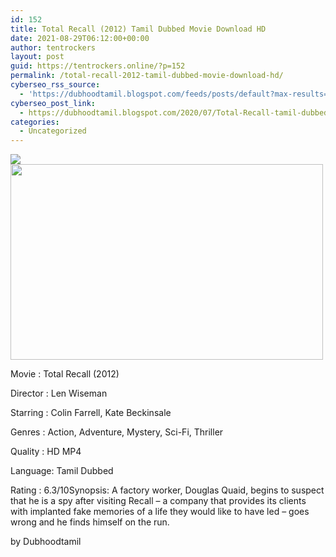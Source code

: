 ```yaml
---
id: 152
title: Total Recall (2012) Tamil Dubbed Movie Download HD
date: 2021-08-29T06:12:00+00:00
author: tentrockers
layout: post
guid: https://tentrockers.online/?p=152
permalink: /total-recall-2012-tamil-dubbed-movie-download-hd/
cyberseo_rss_source:
  - 'https://dubhoodtamil.blogspot.com/feeds/posts/default?max-results=150&start-index=151'
cyberseo_post_link:
  - https://dubhoodtamil.blogspot.com/2020/07/Total-Recall-tamil-dubbed-hd.html
categories:
  - Uncategorized
---
```

<div class="media_block">
  <img src="https://1.bp.blogspot.com/-X9y1I7EbBB8/XyLDJMfa7GI/AAAAAAAAB2M/h6xmIKy_15k7GsHiJPkllMHiUaXkfSeugCNcBGAsYHQ/s72-w500-h313-c/u2D7pN.jpg" class="media_thumbnail" />
</div>

<div class="separator">
  <a href="https://1.bp.blogspot.com/-X9y1I7EbBB8/XyLDJMfa7GI/AAAAAAAAB2M/h6xmIKy_15k7GsHiJPkllMHiUaXkfSeugCNcBGAsYHQ/s1920/u2D7pN.jpg"><img loading="lazy" border="0" data-original-height="1200" data-original-width="1920" height="313" src="https://1.bp.blogspot.com/-X9y1I7EbBB8/XyLDJMfa7GI/AAAAAAAAB2M/h6xmIKy_15k7GsHiJPkllMHiUaXkfSeugCNcBGAsYHQ/w500-h313/u2D7pN.jpg" width="500" /></a>
</div>

Movie	<span></span>:	<span></span>Total Recall (2012)

Director	<span></span>:	<span></span>Len Wiseman

Starring	<span></span>:	<span></span>Colin Farrell, Kate Beckinsale

Genres	<span></span>:	<span></span>Action, Adventure, Mystery, Sci-Fi, Thriller

Quality	<span></span>:	<span></span>HD MP4

Language:	<span></span>Tamil Dubbed

Rating	<span></span>:	<span></span>6.3/10Synopsis: A factory worker, Douglas Quaid, begins to suspect that he is a spy after visiting Recall &#8211; a company that provides its clients with implanted fake memories of a life they would like to have led &#8211; goes wrong and he finds himself on the run.

<span>by Dubhoodtamil</span>